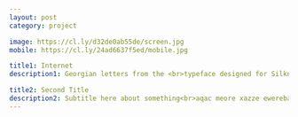 ```yaml
---
layout: post
category: project

image: https://cl.ly/d32de0ab55de/screen.jpg
mobile: https://cl.ly/24ad6637f5ed/mobile.jpg

title1: Internet
description1: Georgian letters from the <br>typeface designed for Silknet

title2: Second Title
description2: Subtitle here about something<br>aqac meore xazze ewereba xolme rame
---
```

